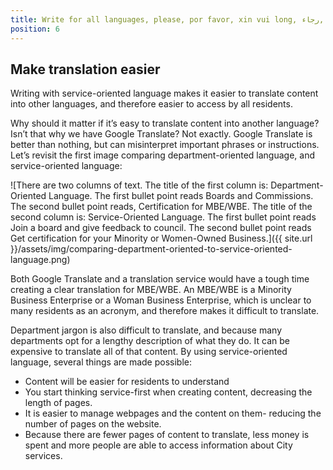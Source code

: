 ```yaml
---
title: Write for all languages, please, por favor, xin vui long, رجاء, 請
position: 6
---
```

## Make translation easier

Writing with service-oriented language makes it easier to translate content into other languages, and therefore easier to access by all residents.

Why should it matter if it’s easy to translate content into another language? Isn’t that why we have Google Translate? Not exactly. Google Translate is better than nothing, but can misinterpret important phrases or instructions. Let’s revisit the first image comparing department-oriented language, and service-oriented language:


![There are two columns of text. The title of the first column is: Department-Oriented Language. The first bullet point reads Boards and Commissions. The second bullet point reads, Certification for MBE/WBE. The title of the second column is: Service-Oriented Language. The first bullet point reads Join a board and give feedback to council. The second bullet point reads Get certification for your Minority or Women-Owned Business.]({{ site.url }}/assets/img/comparing-department-oriented-to-service-oriented-language.png)

Both Google Translate and a translation service would have a tough time creating a clear translation for MBE/WBE. An MBE/WBE is a Minority Business Enterprise or a Woman Business Enterprise, which is unclear to many residents as an acronym, and therefore makes it difficult to translate.

Department jargon is also difficult to translate, and because many departments opt for a lengthy description of what they do. It can be expensive to translate all of that content. By using service-oriented language, several things are made possible:
* Content will be easier for residents to understand
* You start thinking service-first when creating content, decreasing the length of pages.
* It is easier to manage webpages and the content on them- reducing the number of pages on the website.
* Because there are fewer pages of content to translate, less money is spent and more people are able to access information about City services.
